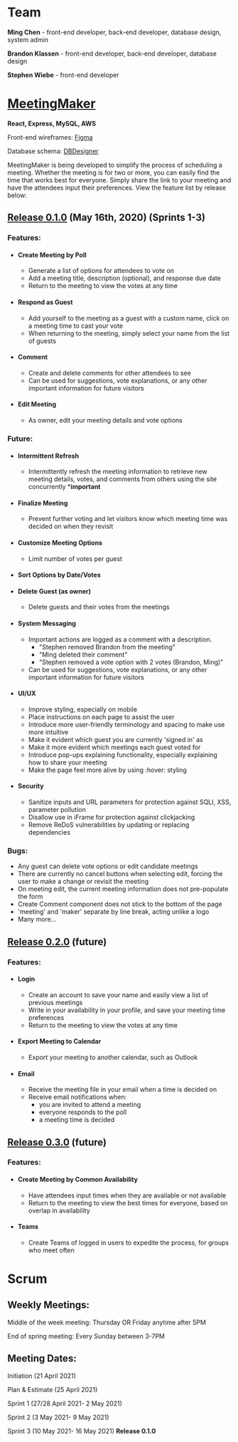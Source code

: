 # **Team**

**Ming Chen** - front-end developer, back-end developer, database design, system admin

**Brandon Klassen** - front-end developer, back-end developer, database design

**Stephen Wiebe** - front-end developer

# [**MeetingMaker**](https://www.meetingmaker.ca)

**React, Express, MySQL, AWS**

Front-end wireframes: [Figma](https://www.figma.com/file/HneCp15EqwKI3064FjuijC/meetingmaker)

Database schema: [DBDesigner](https://dbdesigner.page.link/qtrAR5PFpRhqWBDJ8)

MeetingMaker is being developed to simplify the process of scheduling a meeting. Whether the meeting is for two or more, you can easily find the time that works best for everyone. Simply share the link to your meeting and have the attendees input their preferences. View the feature list by release below:

## <u>Release 0.1.0</u>  (May 16th, 2020) (Sprints 1-3)

### **Features:**

- #### Create Meeting by Poll

  - Generate a list of options for attendees to vote on
  - Add a meeting title, description (optional), and response due date
  - Return to the meeting to view the votes at any time

- #### Respond as Guest

  - Add yourself to the meeting as a guest with a custom name, click on a meeting time to cast your vote
  - When returning to the meeting, simply select your name from the list of guests

- #### Comment 

  - Create and delete comments for other attendees to see
  - Can be used for suggestions, vote explanations, or any other important information for future visitors

- #### Edit Meeting

  - As owner, edit your meeting details and vote options

### **Future:**

- #### Intermittent Refresh

  - Intermittently refresh the meeting information to retrieve new meeting details, votes, and comments from others using the site concurrently ***important**

- #### Finalize Meeting

  - Prevent further voting and let visitors know which meeting time was decided on when they revisit

- #### Customize Meeting Options

  - Limit number of votes per guest

- #### Sort Options by Date/Votes

- #### Delete Guest (as owner)

  - Delete guests and their votes from the meetings

- #### System Messaging

  - Important actions are logged as a comment with a description. 
    - "Stephen removed Brandon from the meeting"
    - "Ming deleted their comment"
    - "Stephen removed a vote option with 2 votes (Brandon, Ming)"
  - Can be used for suggestions, vote explanations, or any other important information for future visitors

- #### UI/UX

  - Improve styling, especially on mobile
  - Place instructions on each page to assist the user
  - Introduce more user-friendly terminology and spacing to make use more intuitive
  - Make it evident which guest you are currently 'signed in' as
  - Make it more evident which meetings each guest voted for
  - Introduce pop-ups explaining functionality, especially explaining how to share your meeting
  - Make the page feel more alive by using :hover: styling

- #### Security

  - Sanitize inputs and URL parameters for protection against SQLI, XSS, parameter pollution
  - Disallow use in iFrame for protection against clickjacking
  - Remove ReDoS vulnerabilities by updating or replacing dependencies

### **Bugs:**

- Any guest can delete vote options or edit candidate meetings
- There are currently no cancel buttons when selecting edit, forcing the user to make a change or revisit the meeting
- On meeting edit, the current meeting information does not pre-populate the form
- Create Comment component does not stick to the bottom of the page
- 'meeting' and 'maker' separate by line break, acting unlike a logo
- Many more...

## <u>Release 0.2.0</u>  (future)

### **Features:**

- #### Login

  - Create an account to save your name and easily view a list of previous meetings
  - Write in your availability in your profile, and save your meeting time preferences
  - Return to the meeting to view the votes at any time

- #### Export Meeting to Calendar

  - Export your meeting to another calendar, such as Outlook

- #### Email

  - Receive the meeting file in your email when a time is decided on
  - Receive email notifications when:
    - you are invited to attend a meeting
    - everyone responds to the poll
    - a meeting time is decided

## <u>Release 0.3.0</u>  (future)

### **Features:**

- #### Create Meeting by Common Availability

  - Have attendees input times when they are available or not available
  - Return to the meeting to view the best times for everyone, based on overlap in availability

- #### Teams

  - Create Teams of logged in users to expedite the process, for groups who meet often

# **Scrum**

## Weekly Meetings:

Middle of the week meeting: Thursday OR Friday anytime after 5PM

End of spring meeting: Every Sunday between 3-7PM

## Meeting Dates:

Initiation (21 April 2021)

Plan & Estimate (25 April 2021)

Sprint 1 (27/28 April 2021- 2 May 2021)

Sprint 2 (3 May 2021- 9 May 2021)

Sprint 3 (10 May 2021- 16 May 2021) **Release 0.1.0**
